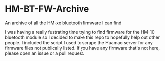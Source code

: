 # HM-BT-FW-Archive
An archive of all the HM-xx bluetooth firmware I can find 

I was having a really fustrating time trying to find firmware for the HM-10 bluetooth module so I decided to make this repo to hopefully help out other people.
I included the script I used to scrape the Huamao server for any firmware files not publically listed.
If you have any firmware that's not here, please open an issue or a pull request.
